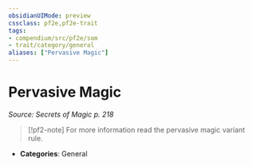 ```yaml
---
obsidianUIMode: preview
cssclass: pf2e,pf2e-trait
tags:
- compendium/src/pf2e/som
- trait/category/general
aliases: ["Pervasive Magic"]
---
```

# Pervasive Magic  
*Source: Secrets of Magic p. 218*  

> [!pf2-note]
> For more information read the pervasive magic variant rule.

- **Categories**: General